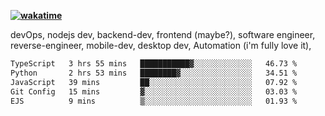 **[![wakatime](https://wakatime.com/badge/user/87646243-158a-4241-a3cb-668e1fa2dbb8.svg)](https://wakatime.com/@87646243-158a-4241-a3cb-668e1fa2dbb8?style=plastic)**


devOps, nodejs dev, backend-dev, frontend (maybe?), software engineer, reverse-engineer, mobile-dev, desktop dev, Automation (i'm fully love it), 

<!--START_SECTION:waka-->

```txt
TypeScript   3 hrs 55 mins   ███████████▓░░░░░░░░░░░░░   46.73 %
Python       2 hrs 53 mins   ████████▓░░░░░░░░░░░░░░░░   34.51 %
JavaScript   39 mins         ██░░░░░░░░░░░░░░░░░░░░░░░   07.92 %
Git Config   15 mins         ▓░░░░░░░░░░░░░░░░░░░░░░░░   03.03 %
EJS          9 mins          ▒░░░░░░░░░░░░░░░░░░░░░░░░   01.93 %
```

<!--END_SECTION:waka-->
